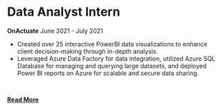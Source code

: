 # Data Analyst Intern
**OnActuate**
June 2021 - July 2021
<br>

* Created over 25 interactive PowerBI data visualizations to enhance client decision-making through in-depth analysis.
* Leveraged Azure Data Factory for data integration, utilized Azure SQL Database for managing and querying large datasets, and deployed Power BI reports on Azure for scalable and secure data sharing.

<br>

**[Read More](../pages/experience2.html)**

<!-- **[<i class="fa-solid fa-circle-info"></i> Learn More](../pages/experience.html)** -->
